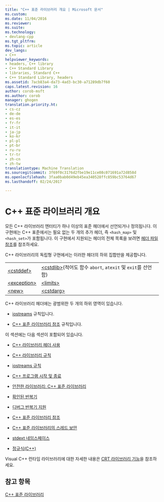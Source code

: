 ```yaml
---
title: "C++ 표준 라이브러리 개요 | Microsoft 문서"
ms.custom: 
ms.date: 11/04/2016
ms.reviewer: 
ms.suite: 
ms.technology:
- devlang-cpp
ms.tgt_pltfrm: 
ms.topic: article
dev_langs:
- C++
helpviewer_keywords:
- headers, C++ library
- C++ Standard Library
- libraries, Standard C++
- C++ Standard Library, headers
ms.assetid: 7acb83a4-da73-4ad3-bc30-a71289db7f60
caps.latest.revision: 16
author: corob-msft
ms.author: corob
manager: ghogen
translation.priority.ht:
- cs-cz
- de-de
- es-es
- fr-fr
- it-it
- ja-jp
- ko-kr
- pl-pl
- pt-br
- ru-ru
- tr-tr
- zh-cn
- zh-tw
translationtype: Machine Translation
ms.sourcegitcommit: 3f69f0c3176d2fbe19e11ce08c071691a72d858d
ms.openlocfilehash: 3faa0bab0d49eb45ea340528ffc859bc53764d67
ms.lasthandoff: 02/24/2017

---
```

# <a name="c-standard-library-overview"></a>C++ 표준 라이브러리 개요
모든 C++ 라이브러리 엔터티가 하나 이상의 표준 헤더에서 선언되거나 정의됩니다. 이 구현에는 C++ 표준에서는 필요 없는 두 개의 추가 헤더, 즉 `<hash_map>` 및 `<hash_set>`가 포함됩니다. 이 구현에서 지원되는 헤더의 전체 목록을 보려면 [헤더 파일 참조](../standard-library/cpp-standard-library-header-files.md)를 참조하세요.  
  
 C++ 라이브러리의 독립형 구현에서는 이러한 헤더의 하위 집합만을 제공합니다.  
  
|||  
|-|-|  
|[\<cstddef>](../standard-library/cstddef.md)|[\<cstdlib>](../standard-library/cstdlib.md)(적어도 함수 `abort`, `atexit` 및 `exit`를 선언함)|  
|[\<exception>](../standard-library/exception.md)|[\<limits>](../standard-library/limits.md)|  
|[\<new>](../standard-library/new.md)|[\<cstdarg>](../standard-library/cstdarg.md)|  
  
 C++ 라이브러리 헤더에는 광범위한 두 개의 하위 영역이 있습니다.  
  
-   [iostreams](../standard-library/iostreams-conventions.md) 규칙입니다.  
  
-   [C++ 표준 라이브러리 참조](../standard-library/cpp-standard-library-reference.md) 규칙입니다.  
  
 이 섹션에는 다음 섹션이 포함되어 있습니다.  
  
-   [C++ 라이브러리 헤더 사용](../standard-library/using-cpp-library-headers.md)  
  
-   [C++ 라이브러리 규칙](../standard-library/cpp-library-conventions.md)  
  
-   [iostreams 규칙](../standard-library/iostreams-conventions.md)  
  
-   [C++ 프로그램 시작 및 종료](../standard-library/cpp-program-startup-and-termination.md)  
  
-   [안전한 라이브러리: C++ 표준 라이브러리](../standard-library/safe-libraries-cpp-standard-library.md)  
  
-   [확인된 반복기](../standard-library/checked-iterators.md)  
  
-   [디버그 반복기 지원](../standard-library/debug-iterator-support.md)  
  
-   [C++ 표준 라이브러리 참조](../standard-library/cpp-standard-library-reference.md)  
  
-   [C++ 표준 라이브러리의 스레드 보안](../standard-library/thread-safety-in-the-cpp-standard-library.md)  
  
-   [stdext 네임스페이스](../standard-library/stdext-namespace.md)  
  
-   [정규식(C++)](../standard-library/regular-expressions-cpp.md)  
  
 Visual C++ 런타임 라이브러리에 대한 자세한 내용은 [CRT 라이브러리 기능](../c-runtime-library/crt-library-features.md)을 참조하세요.  
  
## <a name="see-also"></a>참고 항목  
 [C++ 표준 라이브러리](../standard-library/cpp-standard-library-reference.md)


